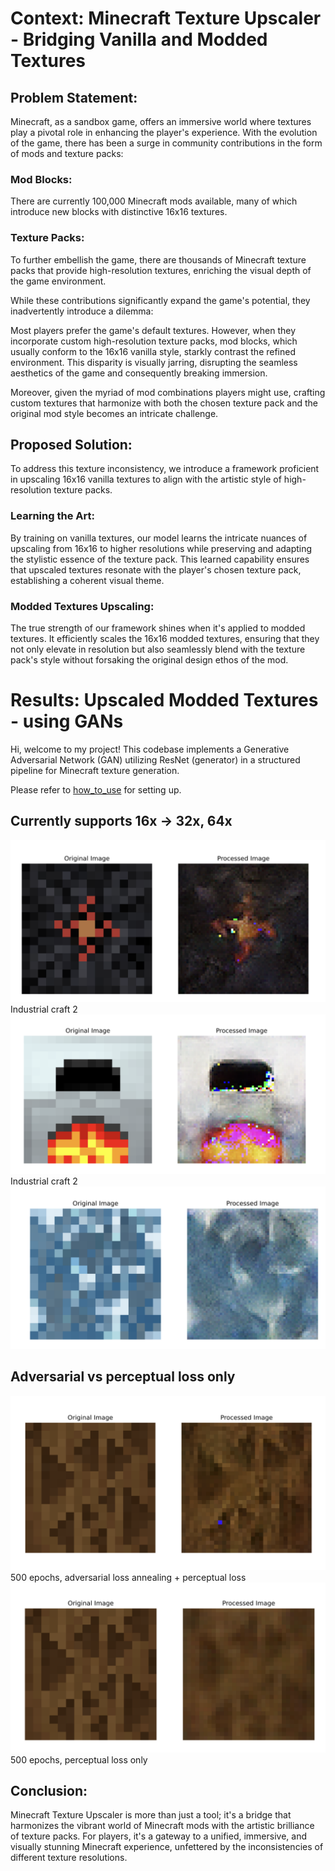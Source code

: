 # Context: Minecraft Texture Upscaler - Bridging Vanilla and Modded Textures

## Problem Statement:

Minecraft, as a sandbox game, offers an immersive world where textures play a pivotal role in enhancing the player's experience. With the evolution of the game, there has been a surge in community contributions in the form of mods and texture packs:

### Mod Blocks:

There are currently 100,000 Minecraft mods available, many of which introduce new blocks with distinctive 16x16 textures.

### Texture Packs: 

To further embellish the game, there are thousands of Minecraft texture packs that provide high-resolution textures, enriching the visual depth of the game environment.

While these contributions significantly expand the game's potential, they inadvertently introduce a dilemma:

Most players prefer the game's default textures. However, when they incorporate custom high-resolution texture packs, mod blocks, which usually conform to the 16x16 vanilla style, starkly contrast the refined environment. This disparity is visually jarring, disrupting the seamless aesthetics of the game and consequently breaking immersion.

Moreover, given the myriad of mod combinations players might use, crafting custom textures that harmonize with both the chosen texture pack and the original mod style becomes an intricate challenge.

## Proposed Solution:

To address this texture inconsistency, we introduce a framework proficient in upscaling 16x16 vanilla textures to align with the artistic style of high-resolution texture packs.

### Learning the Art: 

By training on vanilla textures, our model learns the intricate nuances of upscaling from 16x16 to higher resolutions while preserving and adapting the stylistic essence of the texture pack. This learned capability ensures that upscaled textures resonate with the player's chosen texture pack, establishing a coherent visual theme.

### Modded Textures Upscaling: 

The true strength of our framework shines when it's applied to modded textures. It efficiently scales the 16x16 modded textures, ensuring that they not only elevate in resolution but also seamlessly blend with the texture pack's style without forsaking the original design ethos of the mod.

# Results: Upscaled Modded Textures - using GANs

Hi, welcome to my project! 
This codebase implements a Generative Adversarial Network (GAN) utilizing ResNet (generator) in a structured pipeline for Minecraft texture generation.

Please refer to [how_to_use](https://github.com/gametekker/InterpretableGAN/blob/main/Upscale/how_to_use.md) for setting up.

## Currently supports 16x -> 32x, 64x
![Example Image](https://github.com/gametekker/InterpretableGAN/blob/main/Screen%20Shot%202023-09-24%20at%203.49.37%20AM.png)
Industrial craft 2
![Example Image](https://github.com/gametekker/InterpretableGAN/blob/main/Screen%20Shot%202023-09-24%20at%205.43.07%20PM.png)
Industrial craft 2
![Example Image](https://github.com/gametekker/InterpretableGAN/blob/main/Screen%20Shot%202023-09-24%20at%203.53.10%20AM.png)



## Adversarial vs perceptual loss only

![Example Image](https://github.com/gametekker/InterpretableGAN/blob/main/Screen%20Shot%202023-09-24%20at%203.17.15%20AM.png)
500 epochs, adversarial loss annealing + perceptual loss
![Example Image](https://github.com/gametekker/InterpretableGAN/blob/main/Screen%20Shot%202023-09-24%20at%203.17.22%20AM.png)
500 epochs, perceptual loss only

## Conclusion:

Minecraft Texture Upscaler is more than just a tool; it's a bridge that harmonizes the vibrant world of Minecraft mods with the artistic brilliance of texture packs. For players, it's a gateway to a unified, immersive, and visually stunning Minecraft experience, unfettered by the inconsistencies of different texture resolutions.
